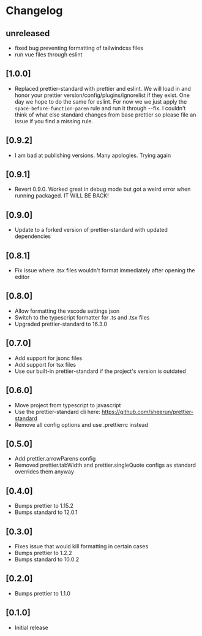 # Changelog

## unreleased

- fixed bug preventing formatting of tailwindcss files
- run vue files through eslint

## [1.0.0]

- Replaced prettier-standard with prettier and eslint. We will load in and honor your prettier version/config/plugins/ignorelist if they exist. One day we hope to do the same for eslint. For now we we just apply the `space-before-function-paren` rule and run it through --fix. I couldn't think of what else standard changes from base prettier so please file an issue if you find a missing rule.

## [0.9.2]

- I am bad at publishing versions. Many apologies. Trying again

## [0.9.1]

- Revert 0.9.0. Worked great in debug mode but got a weird error when running packaged. IT WILL BE BACK!

## [0.9.0]

- Update to a forked version of prettier-standard with updated dependencies

## [0.8.1]

- Fix issue where .tsx files wouldn't format immediately after opening the editor

## [0.8.0]

- Allow formatting the vscode settings json
- Switch to the typescript formatter for .ts and .tsx files
- Upgraded prettier-standard to 16.3.0

## [0.7.0]

- Add support for jsonc files
- Add support for tsx files
- Use our built-in prettier-standard if the project's version is outdated

## [0.6.0]

- Move project from typescript to javascript
- Use the prettier-standard cli here: https://github.com/sheerun/prettier-standard
- Remove all config options and use .prettierrc instead

## [0.5.0]

- Add prettier.arrowParens config
- Removed prettier.tabWidth and prettier.singleQuote configs as standard overrides them anyway

## [0.4.0]

- Bumps prettier to 1.15.2
- Bumps standard to 12.0.1

## [0.3.0]

- Fixes issue that would kill formatting in certain cases
- Bumps prettier to 1.2.2
- Bumps standard to 10.0.2

## [0.2.0]

- Bumps prettier to 1.1.0

## [0.1.0]

- Initial release
